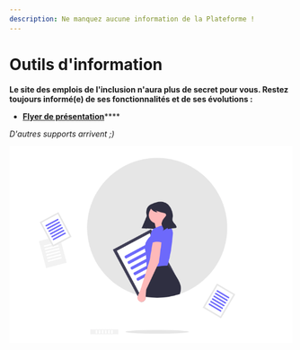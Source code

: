 ```yaml
---
description: Ne manquez aucune information de la Plateforme !
---
```


# Outils d'information

**Le site des emplois de l'inclusion n'aura plus de secret pour vous. Restez toujours informé\(e\) de ses fonctionnalités et de ses évolutions :**

* [**Flyer de présentation**](flyer-de-presentation.md)\*\*\*\*

_D'autres supports arrivent ;\)_

![](../../.gitbook/assets/capture-de-cran-2020-06-30-a-13.38.48.png)



